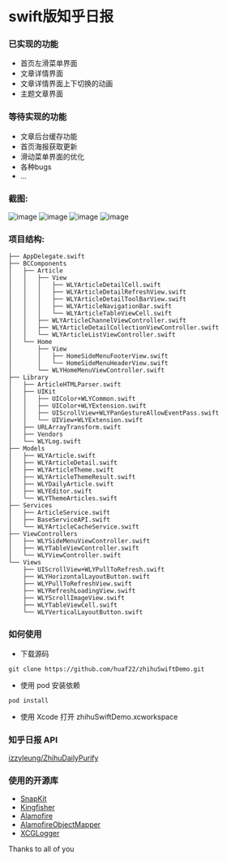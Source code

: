 # swift版知乎日报

### 已实现的功能
* 首页左滑菜单界面
* 文章详情界面
* 文章详情界面上下切换的动画
* 主题文章界面

### 等待实现的功能
* 文章后台缓存功能
* 首页海报获取更新
* 滑动菜单界面的优化
* 各种bugs
* ...

### 截图:

![image](Images/1.png)
![image](Images/2.png)
![image](Images/3.png)
![image](Images/4.png)

### 项目结构:
```
├── AppDelegate.swift
├── BCComponents
│   ├── Article
│   │   ├── View
│   │   │   ├── WLYArticleDetailCell.swift
│   │   │   ├── WLYArticleDetailRefreshView.swift
│   │   │   ├── WLYArticleDetailToolBarView.swift
│   │   │   ├── WLYArticleNavigationBar.swift
│   │   │   └── WLYArticleTableViewCell.swift
│   │   ├── WLYArticleChannelViewController.swift
│   │   ├── WLYArticleDetailCollectionViewController.swift
│   │   └── WLYArticleListViewController.swift
│   └── Home
│       ├── View
│       │   ├── HomeSideMenuFooterView.swift
│       │   └── HomeSideMenuHeaderView.swift
│       └── WLYHomeMenuViewController.swift
├── Library
│   ├── ArticleHTMLParser.swift
│   ├── UIKit
│   │   ├── UIColor+WLYCommon.swift
│   │   ├── UIColor+WLYExtension.swift
│   │   ├── UIScrollView+WLYPanGestureAllowEventPass.swift
│   │   └── UIView+WLYExtension.swift
│   ├── URLArrayTransform.swift
│   ├── Vendors
│   └── WLYLog.swift
├── Models
│   ├── WLYArticle.swift
│   ├── WLYArticleDetail.swift
│   ├── WLYArticleTheme.swift
│   ├── WLYArticleThemeResult.swift
│   ├── WLYDailyArticle.swift
│   ├── WLYEditor.swift
│   └── WLYThemeArticles.swift
├── Services
│   ├── ArticleService.swift
│   ├── BaseServiceAPI.swift
│   └── WLYArticleCacheService.swift
├── ViewControllers
│   ├── WLYSideMenuViewController.swift
│   ├── WLYTableViewController.swift
│   └── WLYViewController.swift
└── Views
    ├── UIScrollView+WLYPullToRefresh.swift
    ├── WLYHorizontalLayoutButton.swift
    ├── WLYPullToRefreshView.swift
    ├── WLYRefreshLoadingView.swift
    ├── WLYScrollImageView.swift
    ├── WLYTableViewCell.swift
    └── WLYVerticalLayoutButton.swift
```

### 如何使用
* 下载源码
```
git clone https://github.com/huaf22/zhihuSwiftDemo.git
```
* 使用 pod 安装依赖
```
pod install
```
* 使用 Xcode 打开 zhihuSwiftDemo.xcworkspace 

### 知乎日报 API 
[izzyleung/ZhihuDailyPurify](https://github.com/izzyleung/ZhihuDailyPurify/wiki/%E7%9F%A5%E4%B9%8E%E6%97%A5%E6%8A%A5-API-%E5%88%86%E6%9E%90)

### 使用的开源库
* [SnapKit](https://github.com/SnapKit/SnapKit)
* [Kingfisher](https://github.com/onevcat/Kingfisher)
* [Alamofire](https://github.com/Alamofire/Alamofire)
* [AlamofireObjectMapper](https://github.com/tristanhimmelman/AlamofireObjectMapper)
* [XCGLogger](https://github.com/DaveWoodCom/XCGLogger)
 
 
Thanks to all of you